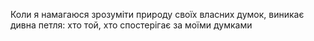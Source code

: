 Коли я намагаюся зрозуміти природу своїх власних думок, виникає дивна петля: хто той, хто спостерігає за моїми думками